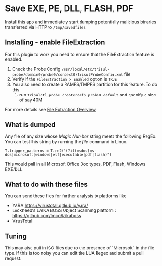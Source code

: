 # Save EXE, PE, DLL, FLASH, PDF 

Install this app and immediately start dumping potentially malicious binaries 
transferred via HTTP to `/tmp/savedfiles`

## Installing - enable FileExtraction

For this plugin to work you need to ensure that the FileExtraction feature is enabled.

1. Check the Probe Config `/usr/local/etc/trisul-probe/domain0/probe0/context0/trisulProbeConfig.xml` file
2. Verify if the `FileExtraction > Enabled` option is `TRUE`
3. You also need to create a RAMFS/TMPFS  partition for this feature. To do this 
    1. run `trisulctl_probe createramfs probe0 default` and specify a size of say 40M 

For more details see [File Extraction Overview](https://www.trisul.org/docs/lua/fileextractoverview.html) 


## What is dumped

Any file of any size whose _Magic Number_ string meets the following RegEx. You can test 
this string by running the *file* command in Linux.

````
T.trigger_patterns = T.re2("(?i)(msdos|ms-dos|microsoft|windows|elf|executable|pdf|flash)")
````

This would pull in all Microsoft Office Doc types, PDF, Flash, Windows EXE/DLL 


## What to do with these files

You can send these files for further analysis to platforms like 

* YARA https://virustotal.github.io/yara/
* Lockheed's LAIKA BOSS Object Scanning platform : https://github.com/lmco/laikaboss
* VirusTotal


## Tuning

This may also pull in ICO files due to the presence of "Microsoft" in the file type.
If this is too noisy you can edit the LUA Regex and submit a pull request.


